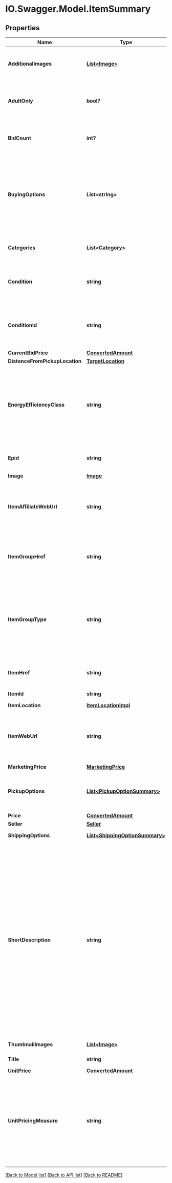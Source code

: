 # IO.Swagger.Model.ItemSummary
## Properties

Name | Type | Description | Notes
------------ | ------------- | ------------- | -------------
**AdditionalImages** | [**List&lt;Image&gt;**](Image.md) | An array of containers with the URLs for the images that are in addition to the primary image. The primary image is returned in the image.imageUrl field. | [optional] 
**AdultOnly** | **bool?** | This indicates if the item is for adults only. For more information about adult-only items on eBay, see Adult items policy for sellers and Searching for adult only items for buyers. | [optional] 
**BidCount** | **int?** | This integer value indicates the total number of bids that have been placed for an auction item. This field is only returned for auction items. | [optional] 
**BuyingOptions** | **List&lt;string&gt;** | A comma separated list of the purchase options available for the item, such as FIXED_PRICE, AUCTION. FIXED_PRICE - Returned for fixed-price items (non-auction) AUCTION - Returned for auction items without Buy It Now feature FIXED_PRICE and AUCTION - Returned for auction items enabled with the Buy It Now feature Code so that your app gracefully handles any future changes to this list. | [optional] 
**Categories** | [**List&lt;Category&gt;**](Category.md) | This container returns the primary category ID of the item (as well as the secondary category if the item was listed in two categories). | [optional] 
**Condition** | **string** | The text describing the condition of the item, such as New or Used. For a list of condition names, see ConditionEnum. Code so that your app gracefully handles any future changes to this list. | [optional] 
**ConditionId** | **string** | The identifier of the condition of the item. For example, 1000 is the identifier for NEW. For a list of condition names and IDs, see ConditionEnum. Code so that your app gracefully handles any future changes to this list. | [optional] 
**CurrentBidPrice** | [**ConvertedAmount**](ConvertedAmount.md) |  | [optional] 
**DistanceFromPickupLocation** | [**TargetLocation**](TargetLocation.md) |  | [optional] 
**EnergyEfficiencyClass** | **string** | This indicates the energy efficiency rating of the item. Energy efficiency ratings apply to products listed by commercial vendors in electronics categories only. Currently, this field is only applicable for the Germany site, and is only returned if the seller specified the energy efficiency rating through item specifics at listing time. Rating values include A+++, A++, A+, A, B, C, D, E, F, and G. | [optional] 
**Epid** | **string** | An ePID is the eBay product identifier of a product from the eBay product catalog. This indicates the product in which the item belongs. | [optional] 
**Image** | [**Image**](Image.md) |  | [optional] 
**ItemAffiliateWebUrl** | **string** | The URL to the View Item page of the item, which includes the affiliate tracking ID. This field is only returned if the seller enables affiliate tracking for the item by including the X-EBAY-C-ENDUSERCTX request header in the call. | [optional] 
**ItemGroupHref** | **string** | The HATEOAS reference of the parent page of the item group. An item group is an item that has various aspect differences, such as color, size, storage capacity, etc. Note: This field is returned only for item groups. | [optional] 
**ItemGroupType** | **string** | The indicates the item group type. An item group is an item that has various aspect differences, such as color, size, storage capacity, etc. Currently only SELLER_DEFINED_VARIATIONS is supported and indicates this is an item group created by the seller. Note: This field is returned only for item groups. Code so that your app gracefully handles any future changes to this list. | [optional] 
**ItemHref** | **string** | The URI for the Browse API getItem call, which can be used to retrieve more details about items in the search results. | [optional] 
**ItemId** | **string** | The unique RESTful identifier of the item. | [optional] 
**ItemLocation** | [**ItemLocationImpl**](ItemLocationImpl.md) |  | [optional] 
**ItemWebUrl** | **string** | The URL to the View Item page of the item. This enables you to include a &amp;quot;Report Item on eBay&amp;quot; hyperlink that takes the buyer to the View Item page on eBay. From there they can report any issues regarding this item to eBay. | [optional] 
**MarketingPrice** | [**MarketingPrice**](MarketingPrice.md) |  | [optional] 
**PickupOptions** | [**List&lt;PickupOptionSummary&gt;**](PickupOptionSummary.md) | This container returns the local pickup options available to the buyer. This container is only returned if the user is searching for local pickup items and set the local pickup filters in the call request. | [optional] 
**Price** | [**ConvertedAmount**](ConvertedAmount.md) |  | [optional] 
**Seller** | [**Seller**](Seller.md) |  | [optional] 
**ShippingOptions** | [**List&lt;ShippingOptionSummary&gt;**](ShippingOptionSummary.md) | This container returns the shipping options available to ship the item. | [optional] 
**ShortDescription** | **string** | This text string is derived from the item condition and the item aspects (such as size, color, capacity, model, brand, etc.). Sometimes the title doesn&#39;t give enough information but the description is much to big. Surfacing the shortDescription can often provide buyers with the additional information that could help them make a buying decision. For example: &amp;quot;title&amp;quot;: &amp;quot;Petrel U42W FPV Drone RC Quadcopter w/HD Camera Live Video One Key Off / Landing&amp;quot;, &amp;quot;shortDescription&amp;quot;: &amp;quot;1 U42W Quadcopter. Syma X5SW-V3 Wifi FPV RC Drone Quadcopter 2.4Ghz 6-Axis Gyro with Headless Mode. Syma X20 Pocket Drone 2.4Ghz Mini RC Quadcopter Headless Mode Altitude Hold. One Key Take Off / Landing function: allow beginner to easy to fly the drone without any skill.&amp;quot;, Restriction: This field is returned only when fieldgroups &#x3D; EXTENDED. Restriction: This field is returned only when fieldgroups &#x3D; EXTENDED. | [optional] 
**ThumbnailImages** | [**List&lt;Image&gt;**](Image.md) | An array of thumbnail images for the item. | [optional] 
**Title** | **string** | The seller-created title of the item. Maximum Length: 80 characters | [optional] 
**UnitPrice** | [**ConvertedAmount**](ConvertedAmount.md) |  | [optional] 
**UnitPricingMeasure** | **string** | The designation, such as size, weight, volume, count, etc., that was used to specify the quantity of the item. This helps buyers compare prices. For example, the following tells the buyer that the item is 7.99 per 100 grams. &amp;quot;unitPricingMeasure&amp;quot;: &amp;quot;100g&amp;quot;, &amp;quot;unitPrice&amp;quot;: { &amp;nbsp;&amp;nbsp;&amp;quot;value&amp;quot;: &amp;quot;7.99&amp;quot;, &amp;nbsp;&amp;nbsp;&amp;quot;currency&amp;quot;: &amp;quot;GBP&amp;quot; | [optional] 

[[Back to Model list]](../README.md#documentation-for-models) [[Back to API list]](../README.md#documentation-for-api-endpoints) [[Back to README]](../README.md)

